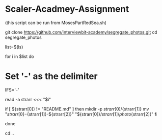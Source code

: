 # Scaler-Acadmey-Assignment
(this script can be run from MosesPartRedSea.sh)

git clone https://github.com/interviewbit-academy/segregate_photos.git
cd segregate_photos

list=$(ls)

for i in $list
do

  # Set '-' as the delimiter
  IFS='-'
  
  read -a strarr <<< "$i"

  if [ ${strarr[0]} != "README.md" ]
    then
	mkdir -p ${strarr[0]}/${strarr[1]}
	mv "${strarr[0]}-${strarr[1]}-${strarr[2]}" "${strarr[0]}/${strarr[1]}/photo${strarr[2]}"
  fi

done

cd ..
